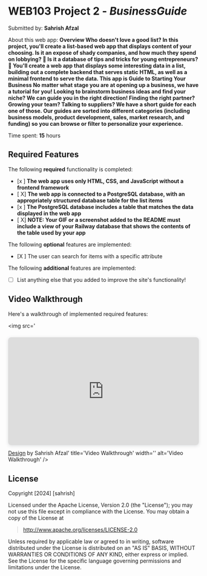 # WEB103 Project 2 - *BusinessGuide*

Submitted by: **Sahrish Afzal**

About this web app: **Overview
Who doesn't love a good list? In this project, you'll create a list-based web app that displays content of your choosing. 
Is it an expose of shady companies, and how much they spend on lobbying? 👀 Is it a database of tips and tricks for young entrepreneurs? 
💼 You'll create a web app that displays some interesting data in a list, building out a complete backend that serves static HTML, 
as well as a minimal frontend to serve the data. This app is Guide to Starting Your Business
No matter what stage you are at opening up a business, we have a tutorial for you! Looking to brainstorm business ideas and find your niche?
We can guide you in the right direction! Finding the right partner? Growing your team? Talking to suppliers?
We have a short guide for each one of those. Our guides are sorted into different categories (including business models,
product development, sales, market research, and funding) so you can browse or filter to personalize your experience.**

Time spent: **15** hours


## Required Features

The following **required** functionality is completed:

<!-- Make sure to check off completed functionality below -->
- [x ] **The web app uses only HTML, CSS, and JavaScript without a frontend framework**
- [ X] **The web app is connected to a PostgreSQL database, with an appropriately structured database table for the list items**
- [x ] **The PostgreSQL database includes a table that matches the data displayed in the web app**
- [ X] **NOTE: Your GIF or a screenshot added to the README must include a view of your Railway database that shows the contents of the table used by your app**

The following **optional** features are implemented:

- [X ] The user can search for items with a specific attribute

The following **additional** features are implemented:

- [ ] List anything else that you added to improve the site's functionality!



## Video Walkthrough

Here's a walkthrough of implemented required features:

<img src='<div style="position: relative; width: 100%; height: 0; padding-top: 56.2500%;
 padding-bottom: 0; box-shadow: 0 2px 8px 0 rgba(63,69,81,0.16); margin-top: 1.6em; margin-bottom: 0.9em; overflow: hidden;
 border-radius: 8px; will-change: transform;">
  <iframe loading="lazy" style="position: absolute; width: 100%; height: 100%; top: 0; left: 0; border: none; padding: 0;margin: 0;"
    src="https://www.canva.com/design/DAGSo-LFzmc/Y8R6co5TEdehObprkcxXRA/watch?embed" allowfullscreen="allowfullscreen" allow="fullscreen">
  </iframe>
</div>
<a href="https:&#x2F;&#x2F;www.canva.com&#x2F;design&#x2F;DAGSo-LFzmc&#x2F;Y8R6co5TEdehObprkcxXRA&#x2F;watch?utm_content=DAGSo-LFzmc&amp;utm_campaign=designshare&amp;utm_medium=embeds&amp;utm_source=link" target="_blank" rel="noopener">Design</a> by Sahrish Afzal' title='Video Walkthrough' width='' alt='Video Walkthrough' />


## License

Copyright [2024] [sahrish]

Licensed under the Apache License, Version 2.0 (the "License"); you may not use this file except in compliance with the License. You may obtain a copy of the License at

> http://www.apache.org/licenses/LICENSE-2.0

Unless required by applicable law or agreed to in writing, software distributed under the License is distributed on an "AS IS" BASIS, WITHOUT WARRANTIES OR CONDITIONS OF ANY KIND, either express or implied. See the License for the specific language governing permissions and limitations under the License.
